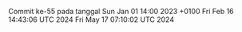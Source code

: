 Commit ke-55 pada tanggal Sun Jan 01 14:00 2023 +0100
Fri Feb 16 14:43:06 UTC 2024
Fri May 17 07:10:02 UTC 2024
